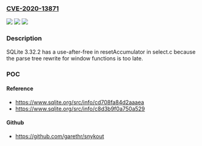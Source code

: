 ### [CVE-2020-13871](https://cve.mitre.org/cgi-bin/cvename.cgi?name=CVE-2020-13871)
![](https://img.shields.io/static/v1?label=Product&message=n%2Fa&color=blue)
![](https://img.shields.io/static/v1?label=Version&message=n%2Fa&color=blue)
![](https://img.shields.io/static/v1?label=Vulnerability&message=n%2Fa&color=brighgreen)

### Description

SQLite 3.32.2 has a use-after-free in resetAccumulator in select.c because the parse tree rewrite for window functions is too late.

### POC

#### Reference
- https://www.sqlite.org/src/info/cd708fa84d2aaaea
- https://www.sqlite.org/src/info/c8d3b9f0a750a529

#### Github
- https://github.com/garethr/snykout

